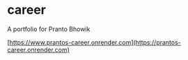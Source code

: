 # career
A portfolio for Pranto Bhowik

[https://www.prantos-career.onrender.com](https://prantos-career.onrender.com)
